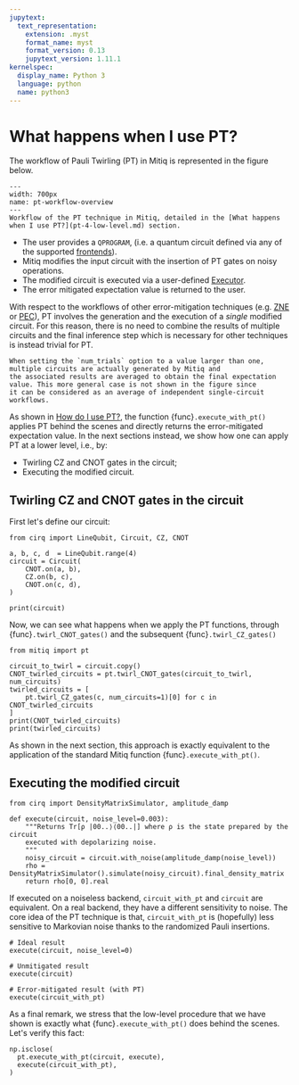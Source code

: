 ```yaml
---
jupytext:
  text_representation:
    extension: .myst
    format_name: myst
    format_version: 0.13
    jupytext_version: 1.11.1
kernelspec:
  display_name: Python 3
  language: python
  name: python3
---
```


# What happens when I use PT?

The workflow of Pauli Twirling (PT) in Mitiq is represented in the figure below.

```{figure} ../img/pt_workflow.svg
---
width: 700px
name: pt-workflow-overview
---
Workflow of the PT technique in Mitiq, detailed in the [What happens when I use PT?](pt-4-low-level.md) section.
```

- The user provides a `QPROGRAM`, (i.e. a quantum circuit defined via any of the supported [frontends](frontends-backends.md)).
- Mitiq modifies the input circuit with the insertion of PT gates on noisy operations.
- The modified circuit is executed via a user-defined [Executor](executors.md).
- The error mitigated expectation value is returned to the user.

With respect to the workflows of other error-mitigation techniques (e.g. [ZNE](zne-4-low-level.md) or [PEC](pec-4-low-level.md)),
PT involves the generation and the execution of a _single_ modified circuit.
For this reason, there is no need to combine the results of multiple circuits and the final inference step which is necessary for other 
techniques is instead trivial for PT.

```{note}
When setting the `num_trials` option to a value larger than one, multiple circuits are actually generated by Mitiq and 
the associated results are averaged to obtain the final expectation value. This more general case is not shown in the figure since
it can be considered as an average of independent single-circuit workflows.
```

As shown in [How do I use PT?](pt-1-intro.md), the function {func}`.execute_with_pt()` applies PT behind the scenes 
and directly returns the error-mitigated expectation value.
In the next sections instead, we show how one can apply PT at a lower level, i.e., by:

- Twirling CZ and CNOT gates in the circuit;
- Executing the modified circuit.

## Twirling CZ and CNOT gates in the circuit
First let's define our circuit:
```{code-cell} ipython3
from cirq import LineQubit, Circuit, CZ, CNOT

a, b, c, d  = LineQubit.range(4)
circuit = Circuit(
    CNOT.on(a, b),
    CZ.on(b, c),
    CNOT.on(c, d),
)

print(circuit)
```
Now, we can see what happens when we apply the PT functions, through {func}`.twirl_CNOT_gates()` and the subsequent {func}`.twirl_CZ_gates()`
```{code-cell} ipython3
from mitiq import pt

circuit_to_twirl = circuit.copy()
CNOT_twirled_circuits = pt.twirl_CNOT_gates(circuit_to_twirl, num_circuits)
twirled_circuits = [
    pt.twirl_CZ_gates(c, num_circuits=1)[0] for c in CNOT_twirled_circuits
]
print(CNOT_twirled_circuits)
print(twirled_circuits)
```
As shown in the next section, this approach is exactly equivalent to the application of the standard Mitiq function {func}`.execute_with_pt()`. 

## Executing the modified circuit

```{code-cell} ipython3
from cirq import DensityMatrixSimulator, amplitude_damp

def execute(circuit, noise_level=0.003):
    """Returns Tr[ρ |00..⟩⟨00..|] where ρ is the state prepared by the circuit
    executed with depolarizing noise.
    """
    noisy_circuit = circuit.with_noise(amplitude_damp(noise_level))
    rho = DensityMatrixSimulator().simulate(noisy_circuit).final_density_matrix
    return rho[0, 0].real
```

If executed on a noiseless backend, `circuit_with_pt` and `circuit` are equivalent.
On a real backend, they have a different sensitivity to noise. The core idea of the PT technique is that,
`circuit_with_pt` is (hopefully) less sensitive to Markovian noise thanks to the randomized Pauli insertions.

```{code-cell} ipython3
# Ideal result
execute(circuit, noise_level=0)
```

```{code-cell} ipython3
# Unmitigated result
execute(circuit)
```

```{code-cell} ipython3
# Error-mitigated result (with PT)
execute(circuit_with_pt)
```

As a final remark, we stress that the low-level procedure that we have shown is exactly what {func}`.execute_with_pt()` does behind the scenes.
Let's verify this fact: 

```{code-cell} ipython3
np.isclose(
  pt.execute_with_pt(circuit, execute),
  execute(circuit_with_pt),
)
```
